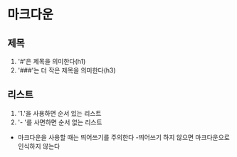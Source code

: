 # 마크다운

## 제목

1. '#'은 제목을 의미한다(h1)
2. '###'는 더 작은 제목을 의미한다(h3)

## 리스트

1. '1.'을 사용하면 순서 있는 리스트
2. '- '를 사면하면 순서 없는 리스트

- 마크다운을 사용할 때는 띄어쓰기를 주의한다 -띄어쓰기 하지 않으면 마크다운으로 인식하지 않는다
